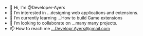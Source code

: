 - 👋 Hi, I’m @Developer-Ayers
- 👀 I’m interested in ...designing web applications and extensions.
- 🌱 I’m currently learning ...How to build Game extensions
- 💞️ I’m looking to collaborate on ...many many projects.
- 📫 How to reach me ...Developr.Ayers@gmail.com

<!---
Developer-Ayers/Developer-Ayers is a ✨ special ✨ repository because its `README.md` (this file) appears on your GitHub profile.
You can click the Preview link to take a look at your changes.
--->
